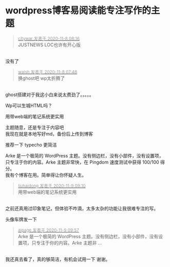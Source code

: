 # wordpress博客易阅读能专注写作的主题


<div class="quote"><blockquote><font size="2"><a href="https://www.hostloc.com/forum.php?mod=redirect&amp;goto=findpost&amp;pid=9419328&amp;ptid=763868" target="_blank"><font color="#999999">citywar 发表于 2020-11-8 08:16</font></a></font><br />
JUSTNEWS LOC也许有开心版</blockquote></div><br />
没有了

<div class="quote"><blockquote><font size="2"><a href="https://www.hostloc.com/forum.php?mod=redirect&amp;goto=findpost&amp;pid=9419292&amp;ptid=763868" target="_blank"><font color="#999999">walsh 发表于 2020-11-8 07:48</font></a></font><br />
换ghost吧 wp太折腾了</blockquote></div><br />
ghost搭建对于我这小白来说太费劲了。。。。。

Wp可以生城HTML吗？

用带web端的笔记系统更实用

主题随意，还是专注于内容吧<br />
我现在就是本地写好md，备份后上传到博客

推荐一下 typecho 更简洁

Arke 是一个极简的 WordPress 主题。没有侧边栏，没有小部件，没有设置项，只专注于你的内容。Arke 主题非常快，在 Pingdom 速度测试中获得 100/100 得分。<br />
我有个博客在用。简单得让你怀疑人生。

<div class="quote"><blockquote><font size="2"><a href="https://www.hostloc.com/forum.php?mod=redirect&amp;goto=findpost&amp;pid=9423593&amp;ptid=763868" target="_blank"><font color="#999999">liuhaidong 发表于 2020-11-9 09:10</font></a></font><br />
用带web端的笔记系统更实用</blockquote></div><br />
之前还真用过印象笔记，但体验不咋滴，太多太杂的功能让我很难专注的写。

头像车牌发一下

<div class="quote"><blockquote><font size="2"><a href="https://www.hostloc.com/forum.php?mod=redirect&amp;goto=findpost&amp;pid=9423867&amp;ptid=763868" target="_blank"><font color="#999999">aipage 发表于 2020-11-9 09:57</font></a></font><br />
Arke 是一个极简的 WordPress 主题。没有侧边栏，没有小部件，没有设置项，只专注于你的内容。Arke 主题非 ...</blockquote></div><br />
我还真去看了，真的够简洁，有机会试用一下 谢谢。

